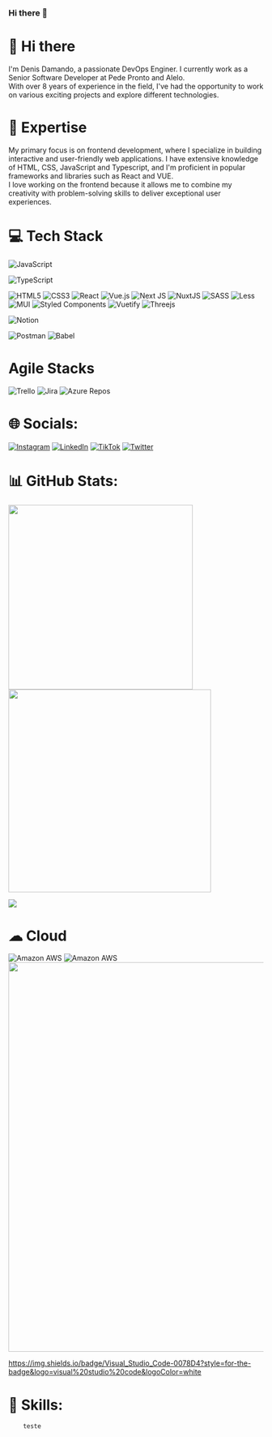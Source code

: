 ### Hi there 👋

<!--
**denisdamando/denisdamando** is a ✨ _special_ ✨ repository because its `README.md` (this file) appears on your GitHub profile.

Here are some ideas to get you started:

- 🔭 I’m currently working on ...
- 🌱 I’m currently learning ...
- 👯 I’m looking to collaborate on ...
- 🤔 I’m looking for help with ...
- 💬 Ask me about ...
- 📫 How to reach me: ...
- 😄 Pronouns: ...
- ⚡ Fun fact: ...
-->

# 👋 Hi there

I'm Denis Damando, a passionate DevOps Enginer. I currently work as a Senior Software Developer at Pede Pronto and Alelo. </br>
With over 8 years of experience in the field, I've had the opportunity to work on various exciting projects and explore different technologies.


# 🚀 Expertise

My primary focus is on frontend development, where I specialize in building interactive and user-friendly web applications. I have extensive knowledge of HTML, CSS, JavaScript and Typescript, and I'm proficient in popular frameworks and libraries such as React and VUE. </br> 
I love working on the frontend because it allows me to combine my creativity with problem-solving skills to deliver exceptional user experiences.

# 💻 Tech Stack

![JavaScript](https://img.shields.io/badge/javascript-%23323330.svg?style=for-the-badge&logo=javascript&logoColor=%23F7DF1E)

![TypeScript](https://img.shields.io/badge/typescript-%23007ACC.svg?style=for-the-badge&logo=typescript&logoColor=white)

![HTML5](https://img.shields.io/badge/html5-%23E34F26.svg?style=for-the-badge&logo=html5&logoColor=white)
![CSS3](https://img.shields.io/badge/css3-%231572B6.svg?style=for-the-badge&logo=css3&logoColor=white)
![React](https://img.shields.io/badge/react-%2320232a.svg?style=for-the-badge&logo=react&logoColor=%2361DAFB)
![Vue.js](https://img.shields.io/badge/vuejs-%2335495e.svg?style=for-the-badge&logo=vuedotjs&logoColor=%234FC08D)
![Next JS](https://img.shields.io/badge/Next-black?style=for-the-badge&logo=next.js&logoColor=white)
![NuxtJS](https://img.shields.io/badge/Nuxt-black?style=for-the-badge&logo=nuxt.js&logoColor=white)
![SASS](https://img.shields.io/badge/SASS-hotpink.svg?style=for-the-badge&logo=SASS&logoColor=white)
![Less](https://img.shields.io/badge/less-2B4C80?style=for-the-badge&logo=less&logoColor=white)
![MUI](https://img.shields.io/badge/MUI-%230081CB.svg?style=for-the-badge&logo=material-ui&logoColor=white)
![Styled Components](https://img.shields.io/badge/styled--components-DB7093?style=for-the-badge&logo=styled-components&logoColor=white)
![Vuetify](https://img.shields.io/badge/Vuetify-1867C0?style=for-the-badge&logo=vuetify&logoColor=AEDDFF)
![Threejs](https://img.shields.io/badge/threejs-black?style=for-the-badge&logo=three.js&logoColor=white)

![Notion](https://img.shields.io/badge/Notion-%23000000.svg?style=for-the-badge&logo=notion&logoColor=white)

![Postman](https://img.shields.io/badge/Postman-FF6C37?style=for-the-badge&logo=postman&logoColor=white)
![Babel](https://img.shields.io/badge/Babel-F9DC3e?style=for-the-badge&logo=babel&logoColor=black)

# Agile Stacks

![Trello](https://img.shields.io/badge/Trello-%23026AA7.svg?style=for-the-badge&logo=Trello&logoColor=blue)
![Jira](https://img.shields.io/badge/jira-%230A0FFF.svg?style=for-the-badge&logo=jira&logoColor=white)
![Azure Repos](https://img.shields.io/badge/jira-%230A0FFF.svg?style=for-the-badge&logo=Azure_Repos&logoColor=orange)

# 🌐 Socials:
[![Instagram](https://img.shields.io/badge/Instagram-%23E4405F.svg?logo=Instagram&logoColor=white)](https://instagram.com/denisdamando) [![LinkedIn](https://img.shields.io/badge/LinkedIn-%230077B5.svg?logo=linkedin&logoColor=white)](https://linkedin.com/in/denisrd) [![TikTok](https://img.shields.io/badge/TikTok-%23000000.svg?logo=TikTok&logoColor=white)](https://tiktok.com/@denisdamando) [![Twitter](https://img.shields.io/badge/Twitter-%231DA1F2.svg?logo=Twitter&logoColor=white)](https://twitter.com/denisrd) 

# 📊 GitHub Stats:
<img src="https://github-readme-stats-wheat-two-53.vercel.app/api?username=denisdamando&theme=neon&hide_border=false&include_all_commits=false&count_private=false"  width="364px" />                    <img src="https://github-readme-streak-stats.herokuapp.com/?user=denisdamando&theme=neon&hide_border=false"  width="400px" />



![](https://github-readme-stats-wheat-two-53.vercel.app/api/top-langs/?username=denisdamando&theme=neon&hide_border=false&include_all_commits=false&count_private=false&layout=compact)



# ☁ Cloud
![Amazon AWS](https://img.shields.io/badge/Amazon_AWS-FF9900?style=for-the-badge&logo=amazonaws&logoColor=white)
![Amazon AWS](https://img.shields.io/badge/Amazon_AWS-232F3E?style=for-the-badge&logo=amazon-aws&logoColor=white)
<img src="https://dev.to/envoy_/150-badges-for-github-pnk#cloud" width="768px" />


https://img.shields.io/badge/Visual_Studio_Code-0078D4?style=for-the-badge&logo=visual%20studio%20code&logoColor=white


# 🚀 Skills:

```
    teste
```
